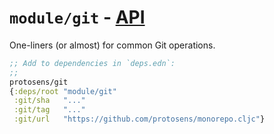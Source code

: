 # `module/git` - [API](doc/API.md)

One-liners (or almost) for common Git operations.

```clojure
;; Add to dependencies in `deps.edn`:
;;
protosens/git
{:deps/root "module/git"
 :git/sha   "..."
 :git/tag   "..."
 :git/url   "https://github.com/protosens/monorepo.cljc"}
```

